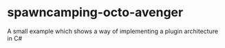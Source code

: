 # spawncamping-octo-avenger
A small example which shows a way of implementing a plugin architecture in C#
